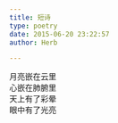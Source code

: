 ```yaml
---  
title: 短诗  
type: poetry  
date: 2015-06-20 23:22:57  
author: Herb  

---  
```

月亮嵌在云里  
心嵌在肺腑里  
天上有了彩晕  
眼中有了光亮